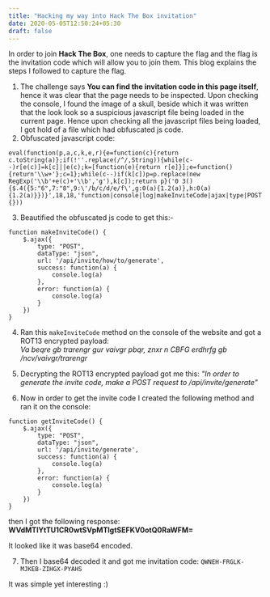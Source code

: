 ```yaml
---
title: "Hacking my way into Hack The Box invitation"
date: 2020-05-05T12:50:24+05:30
draft: false
---
```

In order to join **Hack The Box**, one needs to capture the flag and the flag is the invitation code which will allow you to join them. This blog explains the steps I followed to capture the flag.  
1. The challenge says **You can find the invitation code in this page itself**, hence it was clear that the page needs to be inspected. Upon checking the console, I found the image of a skull, beside which it was written that the look look so a suspicious javascript file being loaded in the current page. Hence upon checking all the javascript files being loaded, I got hold of a file which had obfuscated js code.  
2. Obfuscated javascript code:  
```
eval(function(p,a,c,k,e,r){e=function(c){return c.toString(a)};if(!''.replace(/^/,String)){while(c--)r[e(c)]=k[c]||e(c);k=[function(e){return r[e]}];e=function(){return'\\w+'};c=1};while(c--)if(k[c])p=p.replace(new RegExp('\\b'+e(c)+'\\b','g'),k[c]);return p}('0 3(){$.4({5:"6",7:"8",9:\'/b/c/d/e/f\',g:0(a){1.2(a)},h:0(a){1.2(a)}})}',18,18,'function|console|log|makeInviteCode|ajax|type|POST|dataType|json|url||api|invite|how|to|generate|success|error'.split('|'),0,{}))
```

3. Beautified the obfuscated js code to get this:-  
```
function makeInviteCode() {
    $.ajax({
        type: "POST",
        dataType: "json",
        url: '/api/invite/how/to/generate',
        success: function(a) {
            console.log(a)
        },
        error: function(a) {
            console.log(a)
        }
    })
}
```

4. Ran this `makeInviteCode` method on the console of the website and got a ROT13 encrypted payload:  
*Va beqre gb trarengr gur vaivgr pbqr, znxr n CBFG erdhrfg gb /ncv/vaivgr/trarengr*

5. Decrypting the ROT13 encrypted payload got me this:
*"In order to generate the invite code, make a POST request to /api/invite/generate"*	

6. Now in order to get the invite code I created the following method and ran it on the console:
```
function getInviteCode() {
    $.ajax({
        type: "POST",
        dataType: "json",
        url: '/api/invite/generate',
        success: function(a) {
            console.log(a)
        },
        error: function(a) {
            console.log(a)
        }
    })
}
```
then I got the following response:
**WVdMTlYtTU1CR0wtSVpMTlgtSEFKV0otQ0RaWFM=**  

It looked like it was base64 encoded.

7. Then I base64 decoded it and got me invitation code:
`QWNEH-FRGLK-MJKEB-ZIHGX-PYAHS`

It was simple yet interesting :)
